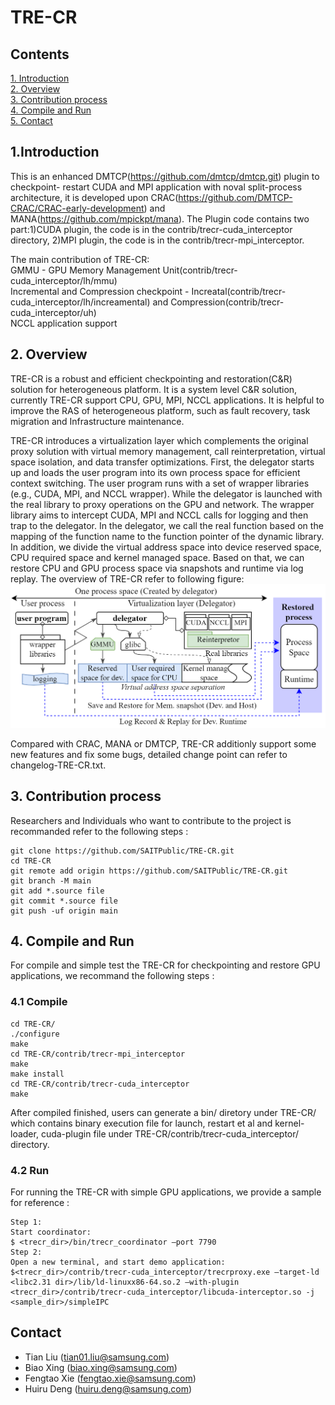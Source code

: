 # TRE-CR

## Contents

  [1. Introduction](#1-introduction)<br>
  [2. Overview](#1-overview)  
  [3. Contribution process](#2-contribution-process)  
  [4. Compile and Run](#3-compile-and-run)  
  [5. Contact](#4-contact)

## 1.Introduction
 
This is an enhanced DMTCP(https://github.com/dmtcp/dmtcp.git) plugin to checkpoint- restart CUDA and MPI application with noval split-process architecture, it is developed upon CRAC(https://github.com/DMTCP-CRAC/CRAC-early-development) and MANA(https://github.com/mpickpt/mana). The Plugin code contains two part:1)CUDA plugin, the code is in the contrib/trecr-cuda_interceptor directory, 2)MPI plugin, the code is in the contrib/trecr-mpi_interceptor. <br>

The main contribution of TRE-CR:<br>
GMMU - GPU Memory Management Unit(contrib/trecr-cuda_interceptor/lh/mmu)<br>
Incremental and Compression checkpoint - Increatal(contrib/trecr-cuda_interceptor/lh/increamental) and Compression(contrib/trecr-cuda_interceptor/uh)<br>
NCCL application support<br>

## 2. Overview

TRE-CR is a robust and efficient checkpointing and restoration(C&R) solution for heterogeneous platform. It is a system level C&R solution, currently TRE-CR support CPU, GPU, MPI, NCCL applications. It is helpful to improve the RAS of heterogeneous platform, such as fault recovery, task migration and Infrastructure maintenance. 

TRE-CR introduces a virtualization layer which complements the original proxy solution with virtual memory management, call reinterpretation, virtual space isolation, and data transfer optimizations. First, the delegator starts up and loads the user program into its own process space for efficient context switching. The user program runs with a set of wrapper libraries (e.g., CUDA, MPI, and NCCL wrapper). While the delegator is launched with the real library to proxy operations on the GPU and network. The wrapper library aims to intercept CUDA, MPI and NCCL calls for logging and then trap to the delegator. In the delegator, we call the real function based on the mapping of the function name to the function pointer of the dynamic library. In addition, we divide the virtual address space into device reserved space, CPU required space and kernel managed space. Based on that, we can restore CPU and GPU process space via snapshots and runtime via log replay. The overview of TRE-CR refer to following figure:
![Alt text](image.png)

Compared with CRAC, MANA or DMTCP, TRE-CR additionly support some new features and fix some bugs, detailed change point can refer to changelog-TRE-CR.txt.

## 3. Contribution process

Researchers and Individuals who want to contribute to the project is recommanded refer to the following steps : 

```
git clone https://github.com/SAITPublic/TRE-CR.git
cd TRE-CR
git remote add origin https://github.com/SAITPublic/TRE-CR.git
git branch -M main
git add *.source file
git commit *.source file
git push -uf origin main
```

## 4. Compile and Run

For compile and simple test the TRE-CR for checkpointing and restore GPU applications, we recommand the following steps : 

### 4.1 Compile

```
cd TRE-CR/
./configure
make
cd TRE-CR/contrib/trecr-mpi_interceptor
make
make install
cd TRE-CR/contrib/trecr-cuda_interceptor
make
```

After compiled finished, users can generate a bin/ diretory under TRE-CR/ which contains binary execution file for launch, restart et al and kernel-loader, cuda-plugin file under TRE-CR/contrib/trecr-cuda_interceptor/ directory.

### 4.2 Run

For running the TRE-CR with simple GPU applications, we provide a sample for reference : 

```
Step 1:
Start coordinator:
$ <trecr_dir>/bin/trecr_coordinator –port 7790
Step 2:
Open a new terminal, and start demo application:
$<trecr_dir>/contrib/trecr-cuda_interceptor/trecrproxy.exe –target-ld <libc2.31 dir>/lib/ld-linuxx86-64.so.2 –with-plugin <trecr_dir>/contrib/trecr-cuda_interceptor/libcuda-interceptor.so -j <sample_dir>/simpleIPC
```

## Contact

* Tian Liu (tian01.liu@samsung.com)
* Biao Xing (biao.xing@samsung.com)
* Fengtao Xie (fengtao.xie@samsung.com)
* Huiru Deng (huiru.deng@samsung.com)
